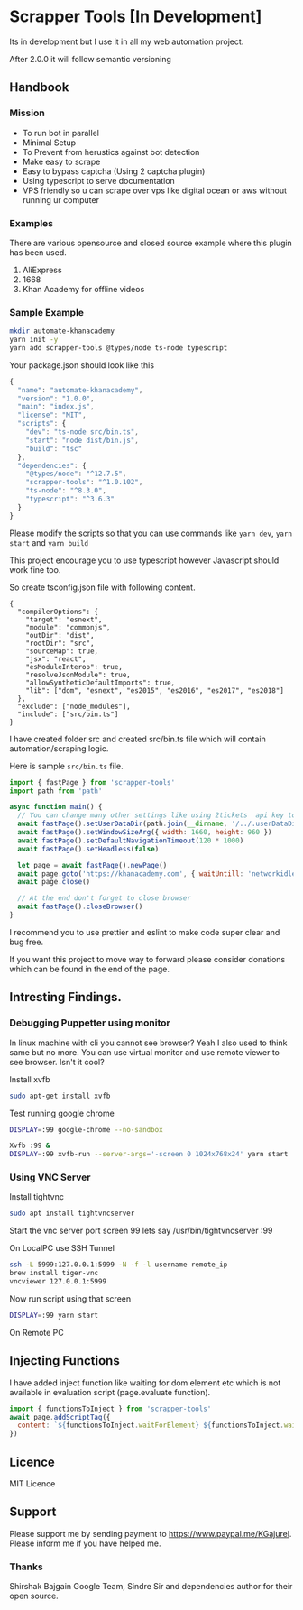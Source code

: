 # Scrapper Tools [In Development]

Its in development but I use it in all my web automation project.

After 2.0.0 it will follow semantic versioning

## Handbook

### Mission

- To run bot in parallel
- Minimal Setup
- To Prevent from herustics against bot detection
- Make easy to scrape
- Easy to bypass captcha (Using 2 captcha plugin)
- Using typescript to serve documentation
- VPS friendly so u can scrape over vps like digital ocean or aws without running ur computer

### Examples

There are various opensource and closed source example where this plugin has been used.

1. AliExpress
2. 1668
3. Khan Academy for offline videos

### Sample Example

```bash
mkdir automate-khanacademy
yarn init -y
yarn add scrapper-tools @types/node ts-node typescript
```

Your package.json should look like this

```js
{
  "name": "automate-khanacademy",
  "version": "1.0.0",
  "main": "index.js",
  "license": "MIT",
  "scripts": {
    "dev": "ts-node src/bin.ts",
    "start": "node dist/bin.js",
    "build": "tsc"
  },
  "dependencies": {
    "@types/node": "^12.7.5",
    "scrapper-tools": "^1.0.102",
    "ts-node": "^8.3.0",
    "typescript": "^3.6.3"
  }
}
```

Please modify the scripts so that you can use commands like `yarn dev`, `yarn start` and `yarn build`

This project encourage you to use typescript however Javascript should work fine too.

So create tsconfig.json file with following content.

```
{
  "compilerOptions": {
    "target": "esnext",
    "module": "commonjs",
    "outDir": "dist",
    "rootDir": "src",
    "sourceMap": true,
    "jsx": "react",
    "esModuleInterop": true,
    "resolveJsonModule": true,
    "allowSyntheticDefaultImports": true,
    "lib": ["dom", "esnext", "es2015", "es2016", "es2017", "es2018"]
  },
  "exclude": ["node_modules"],
  "include": ["src/bin.ts"]
}
```

I have created folder src and created src/bin.ts file which will contain automation/scraping logic.

Here is sample `src/bin.ts` file.

```js
import { fastPage } from 'scrapper-tools'
import path from 'path'

async function main() {
  // You can change many other settings like using 2tickets  api key to bypass captcha, width ,height etc. All of the following config are optional so don't worry if you don't use them
  await fastPage().setUserDataDir(path.join(__dirname, '/../.userDataDir'))
  await fastPage().setWindowSizeArg({ width: 1660, height: 960 })
  await fastPage().setDefaultNavigationTimeout(120 * 1000)
  await fastPage().setHeadless(false)

  let page = await fastPage().newPage()
  await page.goto('https://khanacademy.com', { waitUntill: 'networkidle2' })
  await page.close()

  // At the end don't forget to close browser
  await fastPage().closeBrowser()
}
```

I recommend you to use prettier and eslint to make code super clear and bug free.

If you want this project to move way to forward please consider donations which can be found in the end of the page.

## Intresting Findings.

### Debugging Puppetter using monitor

In linux machine with cli you cannot see browser? Yeah I also used to think same but no more. You can use virtual monitor and use remote viewer to see browser. Isn't it cool?

Install xvfb

```bash
sudo apt-get install xvfb
```

Test running google chrome

```bash
DISPLAY=:99 google-chrome --no-sandbox
```

```bash
Xvfb :99 &
DISPLAY=:99 xvfb-run --server-args='-screen 0 1024x768x24' yarn start
```

### Using VNC Server

Install tightvnc

```bash
sudo apt install tightvncserver
```

Start the vnc server port screen 99 lets say
/usr/bin/tightvncserver :99

On LocalPC use SSH Tunnel

```bash
ssh -L 5999:127.0.0.1:5999 -N -f -l username remote_ip
brew install tiger-vnc
vncviewer 127.0.0.1:5999
```

Now run script using that screen

```bash
DISPLAY=:99 yarn start
```

On Remote PC

## Injecting Functions

I have added inject function like waiting for dom element etc which is not available in evaluation script (page.evaluate function).

```js
import { functionsToInject } from 'scrapper-tools'
await page.addScriptTag({
  content: `${functionsToInject.waitForElement} ${functionsToInject.waitForElementToBeRemoved} ${functionsToInject.delay}`
})
```

## Licence

MIT Licence

## Support

Please support me by sending payment to https://www.paypal.me/KGajurel. Please inform me if you have helped me.

### Thanks

Shirshak Bajgain
Google Team, Sindre Sir and dependencies author for their open source.
